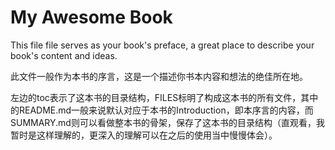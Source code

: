 # My Awesome Book

This file file serves as your book's preface, a great place to describe your book's content and ideas.

此文件一般作为本书的序言，这是一个描述你书本内容和想法的绝佳所在地。

左边的toc表示了这本书的目录结构，FILES标明了构成这本书的所有文件，其中的README.md一般来说默认对应于本书的Introduction，即本序言的内容，而SUMMARY.md则可以看做整本书的骨架，保存了这本书的目录结构（直观看，我暂时是这样理解的，更深入的理解可以在之后的使用当中慢慢体会）。

